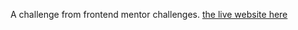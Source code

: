 
A challenge from frontend mentor challenges.
<a href="https://kakaa2993.github.io/Product-preview-card-component/"> the live website here</a>
